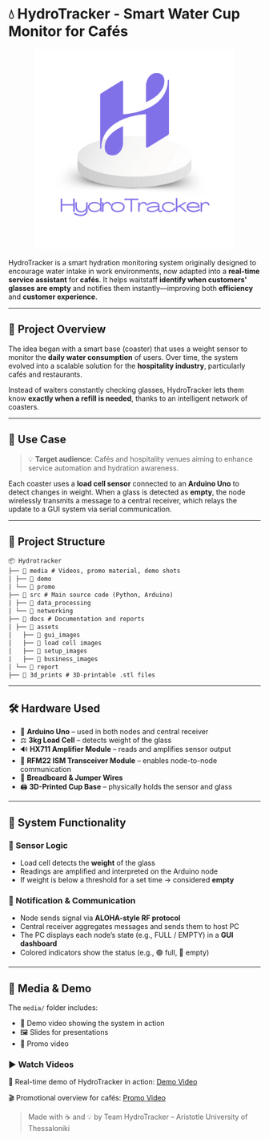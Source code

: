# 💧 HydroTracker - Smart Water Cup Monitor for Cafés
<p align="center">
  <img src="docs/assets/logo.png" alt="Hydrotracker Logo" width="400"/>
</p>



HydroTracker is a smart hydration monitoring system originally designed to encourage water intake in work environments, now adapted into a **real-time service assistant** for **cafés**. It helps waitstaff **identify when customers' glasses are empty** and notifies them instantly—improving both **efficiency** and **customer experience**.

---

## 🚀 Project Overview

The idea began with a smart base (coaster) that uses a weight sensor to monitor the **daily water consumption** of users. Over time, the system evolved into a scalable solution for the **hospitality industry**, particularly cafés and restaurants.

Instead of waiters constantly checking glasses, HydroTracker lets them know **exactly when a refill is needed**, thanks to an intelligent network of coasters.

---

## 🎯 Use Case

> 💡 **Target audience**: Cafés and hospitality venues aiming to enhance service automation and hydration awareness.

Each coaster uses a **load cell sensor** connected to an **Arduino Uno** to detect changes in weight. When a glass is detected as **empty**, the node wirelessly transmits a message to a central receiver, which relays the update to a GUI system via serial communication.

---

## 🧠 Project Structure
```
📦 Hydrotracker
├── 📁 media # Videos, promo material, demo shots
│ ├── 📁 demo
│ └── 📁 promo
├── 📁 src # Main source code (Python, Arduino)
│ ├── 📁 data_processing
│ └── 📁 networking
├── 📁 docs # Documentation and reports
│ ├── 📁 assets
│   ├── 📁 gui_images
│   ├── 📁 load cell images
│   ├── 📁 setup_images
|   ├── 📁 business_images
│ └── 📁 report
├── 📁 3d_prints # 3D-printable .stl files
```
---

## 🛠️ Hardware Used

- 🧠 **Arduino Uno** – used in both nodes and central receiver  
- ⚖️ **3kg Load Cell** – detects weight of the glass  
- 🔊 **HX711 Amplifier Module** – reads and amplifies sensor output  
- 📡 **RFM22 ISM Transceiver Module** – enables node-to-node communication  
- 🧩 **Breadboard & Jumper Wires**  
- 🖨️ **3D-Printed Cup Base** – physically holds the sensor and glass  

---

## 📐 System Functionality

### 🧪 Sensor Logic

- Load cell detects the **weight** of the glass
- Readings are amplified and interpreted on the Arduino node
- If weight is below a threshold for a set time → considered **empty**

### 🔔 Notification & Communication

- Node sends signal via **ALOHA-style RF protocol**
- Central receiver aggregates messages and sends them to host PC
- The PC displays each node’s state (e.g., FULL / EMPTY) in a **GUI dashboard**
- Colored indicators show the status (e.g., 🟢 full, 🔴 empty)

---

## 📸 Media & Demo

The `media/` folder includes:
  
- 🎥 Demo video showing the system in action  
- 🖼️ Slides for presentations 
- 🎥 Promo video  

### ▶️ Watch Videos

🔧 Real-time demo of HydroTracker in action: [Demo Video](https://www.youtube.com/watch?v=DEMO_VIDEO_ID)

🎬 Promotional overview for cafés: [Promo Video](https://www.youtube.com/watch?v=PROMO_VIDEO_ID)

> Made with ☕ and 💡 by Team HydroTracker – Aristotle University of Thessaloniki  
